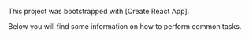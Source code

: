This project was bootstrapped with [Create React App].

Below you will find some information on how to perform common tasks.<br>


